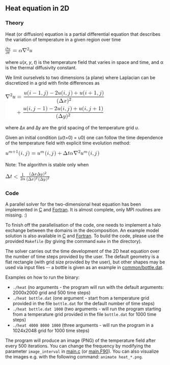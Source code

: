 ## Heat equation in 2D

### Theory

Heat (or diffusion) equation is a partial differential equation that
describes the variation of temperature in a given region over time

<!-- Equation
\frac{\partial u}{\partial t} = \alpha \nabla^2 u
-->
![img](img/eq1.png)

where *u*(*x*, *y*, *t*) is the temperature field that varies in space and
time, and α is the thermal diffusivity constant.

We limit ourselvels to two dimensions (a plane) where Laplacian can be
discretized in a grid with finite differences as

<!-- Equation
\begin{align*}
\nabla^2 u  &= \frac{u(i-1,j)-2u(i,j)+u(i+1,j)}{(\Delta x)^2} \\
 &+ \frac{u(i,j-1)-2u(i,j)+u(i,j+1)}{(\Delta y)^2}
\end{align*}
-->
![img](img/eq2.png)

where ∆x and ∆y are the grid spacing of the temperature grid *u*.

Given an initial condition (*u*(t=0) = u0) one can follow the time dependence
of the temperature field with explicit time evolution method:

<!-- Equation
u^{m+1}(i,j) = u^m(i,j) + \Delta t \alpha \nabla^2 u^m(i,j)
-->
![img](img/eq3.png)

Note: The algorithm is stable only when

<!-- Equation
\Delta t < \frac{1}{2 \alpha} \frac{(\Delta x \Delta y)^2}{(\Delta x)^2 (\Delta y)^2}
-->
![img](img/eq4.png)


### Code

A parallel solver for the two-dimensional heat equation has been implemented
in [C](c/) and [Fortran](fortran/). It is almost complete, only MPI routines
are missing. :)

To finish off the parallelisation of the code, one needs to implement a halo
exchange between the domains in the decomposition. An example model solution
is also available in [C](c/solution/) and [Fortran](fortran/solution/).
To build the code, please use the provided `Makefile` (by giving the command
`make` in the directory).

The solver carries out the time development of the 2D heat equation over the
number of time steps provided by the user. The default geometry is a flat
rectangle (with grid size provided by the user), but other shapes may be used
via input files -- a bottle is given as an example in
[common/bottle.dat](common/bottle.dat).

Examples on how to run the binary:
- `./heat`  (no arguments - the program will run with the default arguments:
             2000x2000 grid and 500 time steps)
- `./heat bottle.dat` (one argument - start from a temperature grid provided
                       in the file `bottle.dat` for the default number of time
                       steps)
- `./heat bottle.dat 1000` (two arguments - will run the program starting from
                            a temperature grid provided in the file
                            `bottle.dat` for 1000 time steps)
- `./heat 4000 8000 1000` (three arguments - will run the program in a
                           1024x2048 grid for 1000 time steps)

The program will produce an image (PNG) of the temperature field after every
500 iterations. You can change the frequency by modifying the parameter
`image_interval` in [main.c](c/main.c) (or [main.F90](fortran/main.F90)).
You can also visualize the images e.g. with the following command:
`animate heat_*.png`.
